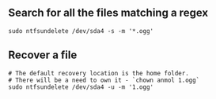 ## Search for all the files matching a regex
    sudo ntfsundelete /dev/sda4 -s -m '*.ogg'

## Recover a file
    # The default recovery location is the home folder.
    # There will be a need to own it - `chown anmol 1.ogg`
    sudo ntfsundelete /dev/sda4 -u -m '1.ogg'
